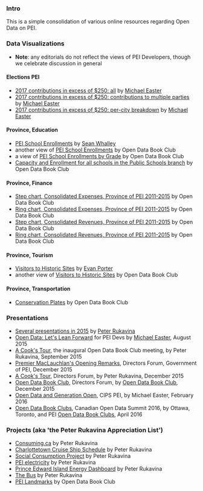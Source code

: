 
### Intro

This is a simple consolidation of various online resources regarding Open Data on PEI.

### Data Visualizations 

* **Note**: any editorials do not reflect the views of PEI Developers, though we celebrate discussion in general

#### Elections PEI

* [2017 contributions in excess of $250: all](https://peidevs.github.io/OpenData/data/Elections_PEI/contributions/2017/viz/table.html) by [Michael Easter](https://twitter.com/30_for_60)
* [2017 contributions in excess of $250: contributions to multiple parties](https://peidevs.github.io/OpenData/data/Elections_PEI/contributions/2017/viz/crossref.html) by [Michael Easter](https://twitter.com/30_for_60)
* [2017 contributions in excess of $250: per-city breakdown](https://peidevs.github.io/OpenData/data/Elections_PEI/contributions/2017/viz/bycity.html) by [Michael Easter](https://twitter.com/30_for_60)

#### Province, Education

* [PEI School Enrollments](http://swhalley.github.io/EducationAttendance/) by [Sean Whalley](http://twitter.com/seanwhalley21) 
* another view of [PEI School Enrollments](http://bit.ly/28LVVLW) by Open Data Book Club
* a view of [PEI School Enrollments by Grade](http://bit.ly/28NxNEQ ) by Open Data Book Club
* [Capacity and Enrollment for all schools in the Public Schools branch](http://peidevs.github.io/OpenDataBookClub/data/province/education/viz/OD34.bar.html) by Open Data Book Club

#### Province, Finance

* [Step chart, Consolidated Expenses, Province of PEI 2011-2015](http://bit.ly/29SxsW3) by Open Data Book Club
* [Ring chart, Consolidated Expenses, Province of PEI 2011-2015](http://bit.ly/2a8x5II) by Open Data Book Club
* [Step chart, Consolidated Revenues, Province of PEI 2011-2015](http://bit.ly/29Sxk9n) by Open Data Book Club
* [Ring chart, Consolidated Revenues, Province of PEI 2011-2015](http://bit.ly/29LmEX6) by Open Data Book Club

#### Province, Tourism

* [Visitors to Historic Sites](https://evanepio.github.io/DataVis/) by [Evan Porter](http://twitter.com/evanepio)
* another view of [Visitors to Historic Sites](http://bit.ly/1XXLkSi) by Open Data Book Club

#### Province, Transportation

* [Conservation Plates](http://bit.ly/1XnrWNp) by Open Data Book Club

### Presentations

* [Several presentations in 2015](http://ruk.ca/content/year-open-data) by [Peter Rukavina](http://twitter.com/ruk)
* [Open Data: Let's Lean Forward](http://bit.ly/1NzHQfG) for PEI Devs by [Michael Easter](http://twitter.com/30_for_60), August 2015
* [A Cook's Tour](https://speakerdeck.com/reinvented/open-data-book-club-presentation), the inaugural Open Data Book Club meeting, by Peter Rukavina, September 2015
* [Premier MacLauchlan's Opening Remarks](https://www.youtube.com/watch?v=5YTGJqZaDzw), Directors Forum, Government of PEI, December 2015 
* [A Cook's Tour](https://speakerdeck.com/reinvented/a-cooks-tour-of-open-data-from-a-users-perspective-directors-forum), Directors Forum, by Peter Rukavina, December 2015
* [Open Data Book Club](http://bit.ly/1ZfVnO4), Directors Forum, by [Open Data Book Club](http://twitter.com/opendatapei), December 2015
* [Open Data and Generation Open](http://peidevs.github.io/OpenDataBookClub/presentations/2016_FEB_18_CIPS_PEI), CIPS PEI, by Michael Easter, February 2016 
* [Open Data Book Clubs](https://www.youtube.com/watch?v=5DiBSloGRl0&feature=youtu.be&t=3h15m37s), Canadian Open Data Summit 2016, by Ottawa, Toronto, and PEI [Open Data Book Clubs](http://opendatabook.club/#list-of-active-open-data-book-clubs), April 2016

### Projects (aka 'the Peter Rukavina Appreciation List')

* [Consuming.ca](http://consuming.ca/) by Peter Rukavina
* [Charlottetown Cruise Ship Schedule](http://cruise.reinvented.net/) by Peter Rukavina
* [Social Consumption Project](http://hacker.vre.upei.ca/tags/social-consumption-project) by Peter Rukavina
* [PEI electricity](http://ruk.ca/content/open-data-pei-electricity) by Peter Rukavina
* [Prince Edward Island Energy Dashboard](http://energy.reinvented.net/) by Peter Rukavina
* [The Bus](http://ruk.ca/content/end-bus) by Peter Rukavina
* [PEI Landmarks](http://peidevs.github.io/OpenDataBookClub/landmarks/landmarks.html) by Open Data Book Club

